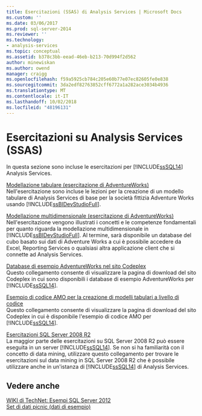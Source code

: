 ```yaml
---
title: Esercitazioni (SSAS) di Analysis Services | Microsoft Docs
ms.custom: ''
ms.date: 03/06/2017
ms.prod: sql-server-2014
ms.reviewer: ''
ms.technology:
- analysis-services
ms.topic: conceptual
ms.assetid: b378c3bb-eead-46eb-b213-70d994f2d562
author: minewiskan
ms.author: owend
manager: craigg
ms.openlocfilehash: f59a5925cb784c205e60b77e07ec82605fe0e838
ms.sourcegitcommit: 3da2edf82763852cff6772a1a282ace3034b4936
ms.translationtype: MT
ms.contentlocale: it-IT
ms.lasthandoff: 10/02/2018
ms.locfileid: "48196131"
---
```

# <a name="analysis-services-tutorials-ssas"></a>Esercitazioni su Analysis Services (SSAS)
  In questa sezione sono incluse le esercitazioni per [!INCLUDE[ssSQL14](../includes/sssql14-md.md)] Analysis Services.  
  
 [Modellazione tabulare &#40;esercitazione di AdventureWorks&#41;](tabular-modeling-adventure-works-tutorial.md)  
 Nell'esercitazione sono incluse le lezioni per la creazione di un modello tabulare di Analysis Services di base per la società fittizia Adventure Works usando [!INCLUDE[ssBIDevStudioFull](../includes/ssbidevstudiofull-md.md)].  
  
 [Modellazione multidimensionale &#40;esercitazione di AdventureWorks&#41;](multidimensional-modeling-adventure-works-tutorial.md)  
 Nell'esercitazione vengono illustrati i concetti e le competenze fondamentali per quanto riguarda la modellazione multidimensionale in [!INCLUDE[ssBIDevStudioFull](../includes/ssbidevstudiofull-md.md)]. Al termine, sarà disponibile un database del cubo basato sui dati di Adventure Works a cui è possibile accedere da Excel, Reporting Services o qualsiasi altra applicazione client che si connette ad Analysis Services.  
  
 [Database di esempio AdventureWorks nel sito Codeplex](http://go.microsoft.com/fwlink/?linkID=335807)  
 Questo collegamento consente di visualizzare la pagina di download del sito Codeplex in cui sono disponibili i database di esempio AdventureWorks per [!INCLUDE[ssSQL14](../includes/sssql14-md.md)].  
  
 [Esempio di codice AMO per la creazione di modelli tabulari a livello di codice](http://go.microsoft.com/fwlink/?linkID=221036)  
 Questo collegamento consente di visualizzare la pagina di download del sito Codeplex in cui è disponibile l'esempio di codice AMO per [!INCLUDE[ssSQL14](../includes/sssql14-md.md)].  
  
 [Esercitazioni SQL Server 2008 R2](http://go.microsoft.com/fwlink/?linkID=220944)  
 La maggior parte delle esercitazioni su SQL Server 2008 R2 può essere eseguita in un server [!INCLUDE[ssSQL14](../includes/sssql14-md.md)]. Se non si ha familiarità con il concetto di data mining, utilizzare questo collegamento per trovare le esercitazioni sul data mining in SQL Server 2008 R2 che è possibile utilizzare anche in un'istanza di [!INCLUDE[ssSQL14](../includes/sssql14-md.md)] di Analysis Services.  
  
## <a name="see-also"></a>Vedere anche  
 [WIKI di TechNet: Esempi SQL Server 2012](http://go.microsoft.com/fwlink/?linkID=220734)   
 [Set di dati picnic (dati di esempio)](http://go.microsoft.com/fwlink/?linkID=219108)  
  
  
